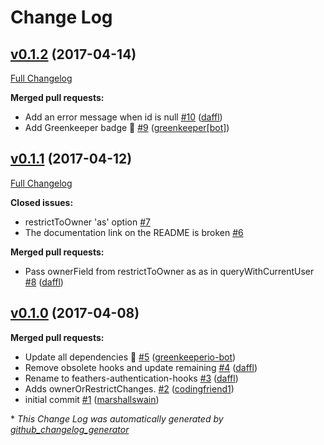 # Change Log

## [v0.1.2](https://github.com/feathersjs/feathers-authentication-hooks/tree/v0.1.2) (2017-04-14)
[Full Changelog](https://github.com/feathersjs/feathers-authentication-hooks/compare/v0.1.1...v0.1.2)

**Merged pull requests:**

- Add an error message when id is null [\#10](https://github.com/feathersjs/feathers-authentication-hooks/pull/10) ([daffl](https://github.com/daffl))
- Add Greenkeeper badge 🌴 [\#9](https://github.com/feathersjs/feathers-authentication-hooks/pull/9) ([greenkeeper[bot]](https://github.com/integration/greenkeeper))

## [v0.1.1](https://github.com/feathersjs/feathers-authentication-hooks/tree/v0.1.1) (2017-04-12)
[Full Changelog](https://github.com/feathersjs/feathers-authentication-hooks/compare/v0.1.0...v0.1.1)

**Closed issues:**

- restrictToOwner 'as' option  [\#7](https://github.com/feathersjs/feathers-authentication-hooks/issues/7)
- The documentation link on the README is broken [\#6](https://github.com/feathersjs/feathers-authentication-hooks/issues/6)

**Merged pull requests:**

- Pass ownerField from restrictToOwner as as in queryWithCurrentUser [\#8](https://github.com/feathersjs/feathers-authentication-hooks/pull/8) ([daffl](https://github.com/daffl))

## [v0.1.0](https://github.com/feathersjs/feathers-authentication-hooks/tree/v0.1.0) (2017-04-08)
**Merged pull requests:**

- Update all dependencies 🌴 [\#5](https://github.com/feathersjs/feathers-authentication-hooks/pull/5) ([greenkeeperio-bot](https://github.com/greenkeeperio-bot))
- Remove obsolete hooks and update remaining [\#4](https://github.com/feathersjs/feathers-authentication-hooks/pull/4) ([daffl](https://github.com/daffl))
- Rename to feathers-authentication-hooks [\#3](https://github.com/feathersjs/feathers-authentication-hooks/pull/3) ([daffl](https://github.com/daffl))
- Adds ownerOrRestrictChanges. [\#2](https://github.com/feathersjs/feathers-authentication-hooks/pull/2) ([codingfriend1](https://github.com/codingfriend1))
- initial commit [\#1](https://github.com/feathersjs/feathers-authentication-hooks/pull/1) ([marshallswain](https://github.com/marshallswain))



\* *This Change Log was automatically generated by [github_changelog_generator](https://github.com/skywinder/Github-Changelog-Generator)*